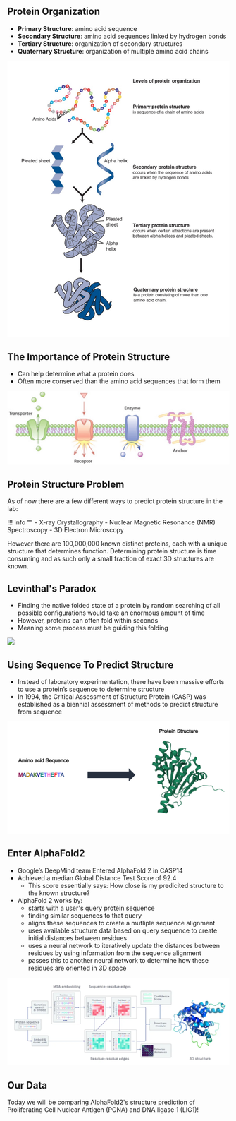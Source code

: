 ## Protein Organization

- **Primary Structure**: amino acid sequence
- **Secondary Structure**: amino acid sequences linked by hydrogen bonds
- **Tertiary Structure**: organization of secondary structures
- **Quaternary Structure**: organization of multiple amino acid chains

![](images/protein_org.jpg)

## The Importance of Protein Structure

- Can help determine what a protein does
- Often more conserved than the amino acid sequences that form them

![](images/different_prot_struct.jpg)

## Protein Structure Problem

As of now there are a few different ways to predict protein structure in the lab:

!!! info ""
    - X-ray Crystallography
    - Nuclear Magnetic Resonance (NMR) Spectroscopy
    - 3D Electron Microscopy
    
However there are 100,000,000 known distinct proteins, each with a unique structure that determines function. Determining protein structure is time consuming and as such only a small fraction of exact 3D structures are known.

## Levinthal's Paradox

- Finding the native folded state of a protein by random searching of all possible configurations would take an enormous amount of time
- However, proteins can often fold within seconds
- Meaning some process must be guiding this folding

![](image/levinthals_paradox.png)

## Using Sequence To Predict Structure

- Instead of laboratory experimentation, there have been massive efforts to use a protein’s sequence to determine structure
- In 1994, the Critical Assessment of Structure Protein (CASP) was established as a biennial assessment of methods to predict structure from sequence

![](images/seq_to_structure.png)


## Enter AlphaFold2 

- Google’s DeepMind team Entered AlphaFold 2 in CASP14 
- Achieved a median Global Distance Test Score of 92.4 
    - This score essentially says: How close is my predicited structure to the known structure?
- AlphaFold 2 works by:
    - starts with a user's query protein sequence
    - finding similar sequences to that query
    - aligns these sequences to create a mutliple sequence alignment
    - uses available structure data based on query sequence to create initial distances between residues
    - uses a neural network to iteratively update the distances between residues by using information from the sequence alignment
    - passes this to another neural network to determine how these residues are oriented in 3D space

![](images/af2_workflow.png)

## Our Data

Today we will be comparing AlphaFold2's structure prediction of Proliferating Cell Nuclear Antigen (PCNA) and DNA ligase 1 (LIG1)!

